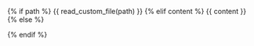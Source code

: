 {% if path %}
{{ read_custom_file(path) }}
{% elif content %}
{{ content }}
{% else %}
<!-- No custom content provided -->
{% endif %}
